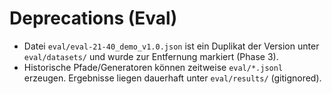 # Deprecations (Eval)

- Datei `eval/eval-21-40_demo_v1.0.json` ist ein Duplikat der Version unter `eval/datasets/` und wurde zur Entfernung markiert (Phase 3).
- Historische Pfade/Generatoren können zeitweise `eval/*.jsonl` erzeugen. Ergebnisse liegen dauerhaft unter `eval/results/` (gitignored).
